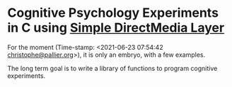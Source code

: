 Cognitive Psychology Experiments in C using [Simple DirectMedia Layer](http://libsdl.org)
========================================================================================

For the moment (Time-stamp: <2021-06-23 07:54:42 christophe@pallier.org>), it is only an embryo, with a few examples.

The long term goal is to write a library of functions to program cognitive experiments.



